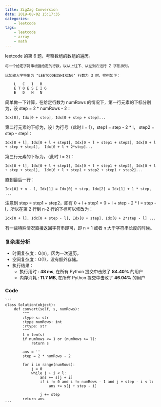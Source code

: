 ```yaml
---
title: ZigZag Conversion
date: 2019-08-02 15:17:35
categories:
    - leetcode
tags: 
    - leetcode
    - array
    - math
---
```


leetcode 的第 6 题，考察数组的数组的遍历。

    将一个给定字符串根据给定的行数，以从上往下、从左到右进行 Z 字形排列。

    比如输入字符串为 "LEETCODEISHIRING" 行数为 3 时，排列如下：
        
        L   C   I   R
        E T O E S I I G
        E   D   H   N

<!-- more -->

简单做一下计算，在给定行数为 numRows 的情况下，第一行元素的下标分别为，设 step = 2 * numRows - 2：

    Idx[0], Idx[0 + step], Idx[0 + step + step]...

第二行元素的下标为，设 l 为行号（此时 l = 1），step1 = step - 2 * l， step2 = step - step1：

    Idx[0 + l], Idx[0 + l + step1], Idx[0 + l + step1 + step2], Idx[0 + l + step + step1],  Idx[0 + l + 2*step]...

第三行元素的下标为，（此时 l = 2）：

    Idx[0 + l], Idx[0 + l + step1], Idx[0 + l + step1 + step2], Idx[0 + l + step + step1],  Idx[0 + l + step1 + step2 + step1 + step2]...

直到最后一行：

    Idx[0] + n - 1, Idx[1] = Idx[0] + step, Idx[2] = Idx[1] + 1 * step, ...

注意到 step = step1 + step2，即有 0 + l + step1 = 0 + l + step - 2 * l = step - l，所以在第 2 行到 n-2 行的下标可以修改为：

    Idx[0 + l], Idx[0 + step - l], Idx[0 + step], Idx[0 + 2*step - l] ...

有一些特殊情况直接返回字符串即可，即 n = 1 或者 n 大于字符串长度的时候。

### 复杂度分析

- 时间复杂度：O(n)，因为一次遍历。
- 空间复杂度：O(1)，没有额外存储。
- 执行结果：
  - 执行用时 : **48 ms**, 在所有 Python 提交中击败了 **84.40%** 的用户
  - 内存消耗 : **11.7 MB**, 在所有 Python 提交中击败了 **46.04%** 的用户

### Code

    ```
    class Solution(object):
        def convert(self, s, numRows):
            """
            :type s: str
            :type numRows: int
            :rtype: str
            """
            l = len(s)
            if numRows <= 1 or (numRows >= l):
                return s

            ans = ''
            step = 2 * numRows - 2

            for i in range(numRows):
                j = 0
                while j + i < l:
                    ans += s[j + i]
                    if i != 0 and i != numRows - 1 and j + step - i < l:
                        ans += s[j + step - i]

                    j += step
            return ans  
    ```
